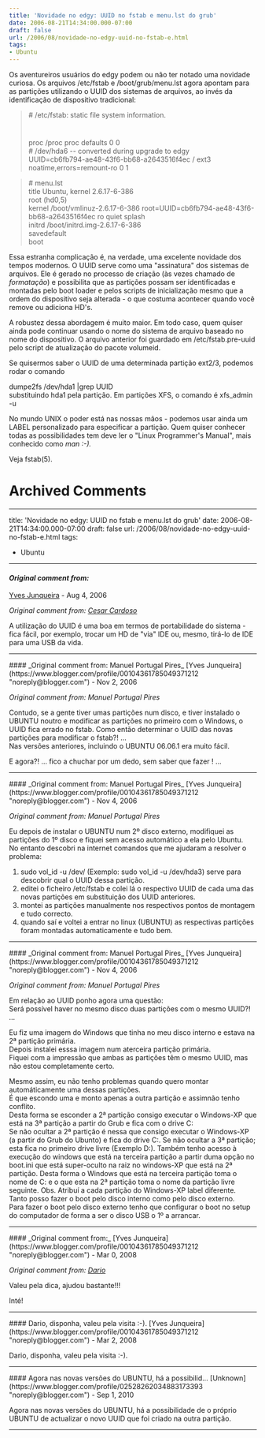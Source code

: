 ```yaml
---
title: 'Novidade no edgy: UUID no fstab e menu.lst do grub'
date: 2006-08-21T14:34:00.000-07:00
draft: false
url: /2006/08/novidade-no-edgy-uuid-no-fstab-e.html
tags: 
- Ubuntu
---
```


Os aventureiros usuários do edgy podem ou não ter notado uma novidade curiosa. Os arquivos /etc/fstab e /boot/grub/menu.lst agora apontam para as partições utilizando o UUID dos sistemas de arquivos, ao invés da identificação de dispositivo tradicional:  

> \# /etc/fstab: static file system information.  
> #  
> #  
>   
> proc /proc proc defaults 0 0  
> \# /dev/hda6 -- converted during upgrade to edgy  
> UUID=cb6fb794-ae48-43f6-bb68-a2643516f4ec / ext3 noatime,errors=remount-ro 0 1

  

> \# menu.lst  
> title Ubuntu, kernel 2.6.17-6-386  
> root (hd0,5)  
> kernel /boot/vmlinuz-2.6.17-6-386 root=UUID=cb6fb794-ae48-43f6-bb68-a2643516f4ec ro quiet splash  
> initrd /boot/initrd.img-2.6.17-6-386  
> savedefault  
> boot

  
Essa estranha complicação é, na verdade, uma excelente novidade dos tempos modernos. O UUID serve como uma "assinatura" dos sistemas de arquivos. Ele é gerado no processo de criação (às vezes chamado de _formatação_) e possibilita que as partições possam ser identificadas e montadas pelo boot loader e pelos scripts de inicialização mesmo que a ordem do dispositivo seja alterada - o que costuma acontecer quando você remove ou adiciona HD's.  
  
A robustez dessa abordagem é muito maior. Em todo caso, quem quiser ainda pode continuar usando o nome do sistema de arquivo baseado no nome do dispositivo. O arquivo anterior foi guardado em /etc/fstab.pre-uuid pelo script de atualização do pacote volumeid.  
  
Se quisermos saber o UUID de uma determinada partição ext2/3, podemos rodar o comando  
  
dumpe2fs /dev/hda1 |grep UUID  
substituindo hda1 pela partição. Em partições XFS, o comando é xfs\_admin -u  
  
No mundo UNIX o poder está nas nossas mãos - podemos usar ainda um LABEL personalizado para especificar a partição. Quem quiser conhecer todas as possibilidades tem deve ler o "Linux Programmer's Manual", mais conhecido como _man :-)._  
  
Veja fstab(5).
# Archived Comments
---
title: 'Novidade no edgy: UUID no fstab e menu.lst do grub'
date: 2006-08-21T14:34:00.000-07:00
draft: false
url: /2006/08/novidade-no-edgy-uuid-no-fstab-e.html
tags: 
- Ubuntu
---

#### _Original comment from:_
[Yves Junqueira](https://www.blogger.com/profile/00104361785049371212 "noreply@blogger.com") - <time datetime="2006-08-24T08:08:00.000-07:00">Aug 4, 2006</time>

_Original comment from: [Cesar Cardoso](http://fudeblog.zyakannazio.eti.br)_  
  
A utilização do UUID é uma boa em termos de portabilidade do sistema - fica fácil, por exemplo, trocar um HD de "via" IDE ou, mesmo, tirá-lo de IDE para uma USB da vida.
<hr />
#### _Original comment from: Manuel Portugal Pires_
[Yves Junqueira](https://www.blogger.com/profile/00104361785049371212 "noreply@blogger.com") - <time datetime="2006-11-14T07:43:00.000-08:00">Nov 2, 2006</time>

_Original comment from: Manuel Portugal Pires_  
  
Contudo, se a gente tiver umas partições num disco, e tiver instalado o UBUNTU noutro e modificar as partições no primeiro com o Windows, o UUID fica errado no fstab. Como então determinar o UUID das novas partições para modificar o fstab?! ...  
Nas versões anteriores, incluindo o UBUNTU 06.06.1 era muito fácil.  
  
E agora?! ... fico a chuchar por um dedo, sem saber que fazer ! ...
<hr />
#### _Original comment from: Manuel Portugal Pires_
[Yves Junqueira](https://www.blogger.com/profile/00104361785049371212 "noreply@blogger.com") - <time datetime="2006-11-15T22:30:00.000-08:00">Nov 4, 2006</time>

_Original comment from: Manuel Portugal Pires_  
  
Eu depois de instalar o UBUNTU num 2º disco externo, modifiquei as partições do 1º disco e fiquei sem acesso automático a ela pelo Ubuntu.  
No entanto descobri na internet comandos que me ajudaram a resolver o problema:  
1) sudo vol\_id -u /dev/ (Exemplo: sudo vol\_id -u /dev/hda3) serve para descobrir qual o UUID dessa partição.  
2) editei o ficheiro /etc/fstab e colei lá o respectivo UUID de cada uma das novas partições em substituição dos UUID anteriores.  
3) montei as partições manualmente nos respectivos pontos de montagem e tudo correcto.  
4) quando saí e voltei a entrar no linux (UBUNTU) as respectivas partições foram montadas automaticamente e tudo bem.
<hr />
#### _Original comment from: Manuel Portugal Pires_
[Yves Junqueira](https://www.blogger.com/profile/00104361785049371212 "noreply@blogger.com") - <time datetime="2006-11-15T23:13:00.000-08:00">Nov 4, 2006</time>

_Original comment from: Manuel Portugal Pires_  
  
Em relação ao UUID ponho agora uma questão:  
Será possível haver no mesmo disco duas partições com o mesmo UUID?! ...  
  
Eu fiz uma imagem do Windows que tinha no meu disco interno e estava na 2ª partição primária.  
Depois instalei esssa imagem num aterceira partição primária.  
Fiquei com a impressão que ambas as partições têm o mesmo UUID, mas não estou completamente certo.  
  
Mesmo assim, eu não tenho problemas quando quero montar automáticamente uma dessas partições.  
É que escondo uma e monto apenas a outra partição e assimnão tenho conflito.  
Desta forma se esconder a 2ª partição consigo executar o Windows-XP que está na 3ª partição a partir do Grub e fica com o drive C:  
Se não ocultar a 2ª partição é nessa que consigo executar o Windows-XP (a partir do Grub do Ubunto) e fica do drive C:. Se não ocultar a 3ª partição; esta fica no primeiro drive livre (Exemplo D:). Também tenho acesso à execução do windows que está na terceira partição a partir duma opção no boot.ini que está super-oculto na raiz no windows-XP que está na 2ª partição. Desta forma o Windows que está na terceira partição toma o nome de C: e o que esta na 2ª partição toma o nome da partição livre seguinte. Obs. Atribuí a cada partição do Windows-XP label diferente.  
Tanto posso fazer o boot pelo disco interno como pelo disco externo.  
Para fazer o boot pelo disco externo tenho que configurar o boot no setup do computador de forma a ser o disco USB o 1º a arrancar.
<hr />
#### _Original comment from:_
[Yves Junqueira](https://www.blogger.com/profile/00104361785049371212 "noreply@blogger.com") - <time datetime="2008-03-23T09:12:00.000-07:00">Mar 0, 2008</time>

_Original comment from: [Dario](http://www.diversidades.com.br)_  
  
Valeu pela dica, ajudou bastante!!!  
  
Inté!
<hr />
#### Dario, disponha, valeu pela visita :-).
[Yves Junqueira](https://www.blogger.com/profile/00104361785049371212 "noreply@blogger.com") - <time datetime="2008-03-25T16:00:00.000-07:00">Mar 2, 2008</time>

Dario, disponha, valeu pela visita :-).
<hr />
#### Agora nas novas versões do UBUNTU, há a possibilid...
[Unknown](https://www.blogger.com/profile/02528262034883173393 "noreply@blogger.com") - <time datetime="2010-09-06T08:58:48.608-07:00">Sep 1, 2010</time>

Agora nas novas versões do UBUNTU, há a possibilidade de o próprio UBUNTU de actualizar o novo UUID que foi criado na outra partição.
<hr />
